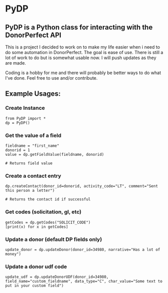 # PyDP
## PyDP is a Python class for interacting with the DonorPerfect API

This is a project I decided to work on to make my life easier when i need to do some automation in DonorPerfect. The goal is ease of use. There is still a lot of work to do but is somewhat usable now. I will push updates as they are made. 

Coding is a hobby for me and there will probably be better ways to do what I've done. Feel free to use and/or contribute.





## Example Usages:
### Create Instance
```
from PyDP import *
dp = PyDP()
```

### Get the value of a field
```
fieldname = "first_name"
donorid = 1
value = dp.getFieldValue(fieldname, donorid)

# Returns field value
```
### Create a contact entry
```
dp.createContact(donor_id=donorid, activity_code="LT", comment="Sent this person a letter")

# Returns the contact id if successful
```
### Get codes (solicitation, gl, etc)
```
getCodes = dp.getCodes("SOLICIT_CODE")
[print(x) for x in getCodes]
```
### Update a donor (default DP fields only)
```
update_donor = dp.updateDonor(donor_id=34980, narrative="Has a lot of money")
```
### Update a donor udf code
```
update_udf = dp.updateDonorUDF(donor_id=34980, field_name="custom_fieldname", data_type="C", char_value="Some text to put in your custom field")
```
